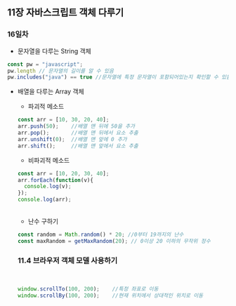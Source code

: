 ## 11장 자바스크립트 객체 다루기   
      
### 16일차  
    

* 문자열을 다루는 String 객체   
```javascript
const pw = "javascript";
pw.length // 문자열의 길이를 알 수 있음
pw.includes("java") == true //문자열에 특정 문자열이 포함되어있는지 확인할 수 있음
```   
* 배열을 다루는 Array 객체
  * 파괴적 메소드    
  ```javascript
  const arr = [10, 30, 20, 40];
  arr.push(50);    //배열 맨 뒤에 50을 추가
  arr.pop();       //배열 맨 뒤에서 요소 추출
  arr.unshift(0);  //배열 맨 앞에 0 추가
  arr.shift();     //배열 맨 앞에서 요소 추출
  ```
  * 비파괴적 메소드    
  ```javascript
  const arr = [10, 20, 30, 40];
  arr.forEach(function(v){
    console.log(v);
  });
  console.log(arr);
  ```
  <br>

  * 난수 구하기
  ```javascript
  const random = Math.random() * 20; //0부터 19까지의 난수
  const maxRandom = getMaxRandom(20); // 0이상 20 이하의 무작위 정수
  ```

  ### 11.4 브라우저 객체 모델 사용하기
  <br>

  ```javascript
  window.scrollTo(100, 200);    //특정 좌표로 이동
  window.scrollBy(100, 200);    //현재 위치에서 상대적인 위치로 이동
  ```

